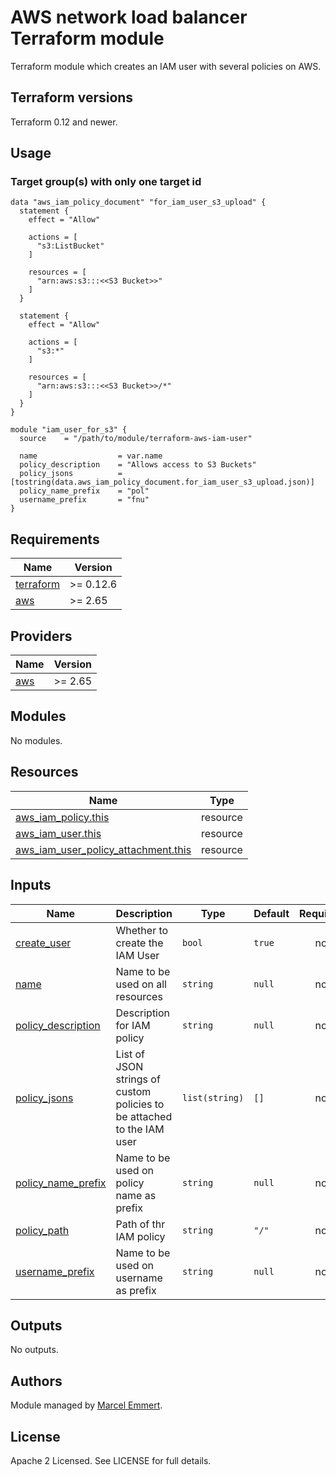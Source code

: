 # AWS network load balancer Terraform module

Terraform module which creates an IAM user with several policies on AWS.

## Terraform versions

Terraform 0.12 and newer. 

## Usage

### Target group(s) with only one target id

```hcl
data "aws_iam_policy_document" "for_iam_user_s3_upload" {
  statement {
    effect = "Allow"

    actions = [
      "s3:ListBucket"
    ]

    resources = [
      "arn:aws:s3:::<<S3 Bucket>>"
    ]
  }

  statement {
    effect = "Allow"

    actions = [
      "s3:*"
    ]

    resources = [
      "arn:aws:s3:::<<S3 Bucket>>/*"
    ]
  }
}

module "iam_user_for_s3" {
  source    = "/path/to/module/terraform-aws-iam-user"

  name                  = var.name
  policy_description    = "Allows access to S3 Buckets"
  policy_jsons          = [tostring(data.aws_iam_policy_document.for_iam_user_s3_upload.json)]
  policy_name_prefix    = "pol"
  username_prefix       = "fnu"
}
```

## Requirements

| Name | Version |
|------|---------|
| <a name="requirement_terraform"></a> [terraform](#requirement\_terraform) | >= 0.12.6 |
| <a name="requirement_aws"></a> [aws](#requirement\_aws) | >= 2.65 |

## Providers

| Name | Version |
|------|---------|
| <a name="provider_aws"></a> [aws](#provider\_aws) | >= 2.65 |

## Modules

No modules.

## Resources

| Name | Type |
|------|------|
| [aws_iam_policy.this](https://registry.terraform.io/providers/hashicorp/aws/latest/docs/resources/iam_policy) | resource |
| [aws_iam_user.this](https://registry.terraform.io/providers/hashicorp/aws/latest/docs/resources/iam_user) | resource |
| [aws_iam_user_policy_attachment.this](https://registry.terraform.io/providers/hashicorp/aws/latest/docs/resources/iam_user_policy_attachment) | resource |

## Inputs

| Name | Description | Type | Default | Required |
|------|-------------|------|---------|:--------:|
| <a name="input_create_user"></a> [create\_user](#input\_create\_user) | Whether to create the IAM User | `bool` | `true` | no |
| <a name="input_name"></a> [name](#input\_name) | Name to be used on all resources | `string` | `null` | no |
| <a name="input_policy_description"></a> [policy\_description](#input\_policy\_description) | Description for IAM policy | `string` | `null` | no |
| <a name="input_policy_jsons"></a> [policy\_jsons](#input\_policy\_jsons) | List of JSON strings of custom policies to be attached to the IAM user | `list(string)` | `[]` | no |
| <a name="input_policy_name_prefix"></a> [policy\_name\_prefix](#input\_policy\_name\_prefix) | Name to be used on policy name as prefix | `string` | `null` | no |   
| <a name="input_policy_path"></a> [policy\_path](#input\_policy\_path) | Path of thr IAM policy | `string` | `"/"` | no |
| <a name="input_username_prefix"></a> [username\_prefix](#input\_username\_prefix) | Name to be used on username as prefix | `string` | `null` | no |

## Outputs

No outputs.

## Authors

Module managed by [Marcel Emmert](https://github.com/echomike80).

## License

Apache 2 Licensed. See LICENSE for full details.

